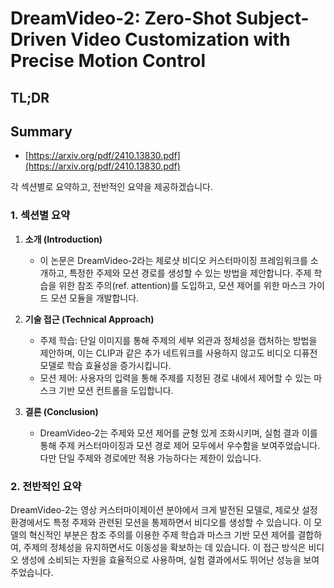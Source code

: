 # DreamVideo-2: Zero-Shot Subject-Driven Video Customization with Precise Motion Control
## TL;DR
## Summary
- [https://arxiv.org/pdf/2410.13830.pdf](https://arxiv.org/pdf/2410.13830.pdf)

각 섹션별로 요약하고, 전반적인 요약을 제공하겠습니다.

### 1. 섹션별 요약
1. **소개 (Introduction)**
   - 이 논문은 DreamVideo-2라는 제로샷 비디오 커스터마이징 프레임워크를 소개하고, 특정한 주제와 모션 경로를 생성할 수 있는 방법을 제안합니다. 주제 학습을 위한 참조 주의(ref. attention)를 도입하고, 모션 제어를 위한 마스크 가이드 모션 모듈을 개발합니다.

2. **기술 접근 (Technical Approach)**
   - 주제 학습: 단일 이미지를 통해 주제의 세부 외관과 정체성을 캡처하는 방법을 제안하며, 이는 CLIP과 같은 추가 네트워크를 사용하지 않고도 비디오 디퓨전 모델로 학습 효율성을 증가시킵니다.
   - 모션 제어: 사용자의 입력을 통해 주제를 지정된 경로 내에서 제어할 수 있는 마스크 기반 모션 컨트롤을 도입합니다.

3. **결론 (Conclusion)**
   - DreamVideo-2는 주제와 모션 제어를 균형 있게 조화시키며, 실험 결과 이를 통해 주제 커스터마이징과 모션 경로 제어 모두에서 우수함을 보여주었습니다. 다만 단일 주제와 경로에만 적용 가능하다는 제한이 있습니다.

### 2. 전반적인 요약
DreamVideo-2는 영상 커스터마이제이션 분야에서 크게 발전된 모델로, 제로샷 설정 환경에서도 특정 주제와 관련된 모션을 통제하면서 비디오를 생성할 수 있습니다. 이 모델의 혁신적인 부분은 참조 주의를 이용한 주제 학습과 마스크 기반 모션 제어를 결합하여, 주제의 정체성을 유지하면서도 이동성을 확보하는 데 있습니다. 이 접근 방식은 비디오 생성에 소비되는 자원을 효율적으로 사용하며, 실험 결과에서도 뛰어난 성능을 보여주었습니다.